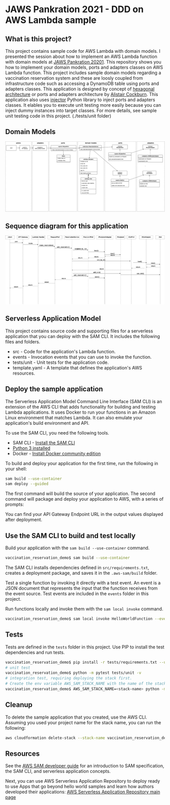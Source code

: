 # JAWS Pankration 2021 - DDD on AWS Lambda sample

## What is this project?

This project contains sample code for AWS Lambda with domain models. I presented the session about how to implement an AWS Lambda function with domain models at [JAWS Pankration 20201](https://jawspankration2021.jaws-ug.jp/en). This repository shows you how to implement your domain models, ports and adapters classes on AWS Lambda function. This project includes sample domain models regarding a vaccination reservation system and these are loosly coupled from infrastructure code such as accessing a DynamoDB table using ports and adapters classes. This application is designed by concept of [hexagonal architecture](<https://en.wikipedia.org/wiki/Hexagonal_architecture_(software)>) or ports and adapters architecture by [Alistair Cockburn](https://en.wikipedia.org/wiki/Alistair_Cockburn). This application also uses [injector](https://github.com/alecthomas/injector) Python library to inject ports and adapters classes. It elables you to execute unit testing more easily because you can inject dummy instances into target classes. For more details, see sample unit testing code in this project. (./tests/unit folder)

## Domain Models

![Domain Models](ReservationReporter-Page-1.drawio.png)

## Sequence diagram for this application

![Sequence diagram](ReservationReporter-Page-2.drawio.png)

## Serverless Application Model

This project contains source code and supporting files for a serverless application that you can deploy with the SAM CLI. It includes the following files and folders.

- src - Code for the application's Lambda function.
- events - Invocation events that you can use to invoke the function.
- tests/unit - Unit tests for the application code.
- template.yaml - A template that defines the application's AWS resources.

## Deploy the sample application

The Serverless Application Model Command Line Interface (SAM CLI) is an extension of the AWS CLI that adds functionality for building and testing Lambda applications. It uses Docker to run your functions in an Amazon Linux environment that matches Lambda. It can also emulate your application's build environment and API.

To use the SAM CLI, you need the following tools.

- SAM CLI - [Install the SAM CLI](https://docs.aws.amazon.com/serverless-application-model/latest/developerguide/serverless-sam-cli-install.html)
- [Python 3 installed](https://www.python.org/downloads/)
- Docker - [Install Docker community edition](https://hub.docker.com/search/?type=edition&offering=community)

To build and deploy your application for the first time, run the following in your shell:

```bash
sam build --use-container
sam deploy --guided
```

The first command will build the source of your application. The second command will package and deploy your application to AWS, with a series of prompts:

You can find your API Gateway Endpoint URL in the output values displayed after deployment.

## Use the SAM CLI to build and test locally

Build your application with the `sam build --use-container` command.

```bash
vaccination_reservation_demo$ sam build --use-container
```

The SAM CLI installs dependencies defined in `src/requirements.txt`, creates a deployment package, and saves it in the `.aws-sam/build` folder.

Test a single function by invoking it directly with a test event. An event is a JSON document that represents the input that the function receives from the event source. Test events are included in the `events` folder in this project.

Run functions locally and invoke them with the `sam local invoke` command.

```bash
vaccination_reservation_demo$ sam local invoke HelloWorldFunction --event events/event.json
```

## Tests

Tests are defined in the `tests` folder in this project. Use PIP to install the test dependencies and run tests.

```bash
vaccination_reservation_demo$ pip install -r tests/requirements.txt --user
# unit test
vaccination_reservation_demo$ python -m pytest tests/unit -v
# integration test, requiring deploying the stack first.
# Create the env variable AWS_SAM_STACK_NAME with the name of the stack we are testing
vaccination_reservation_demo$ AWS_SAM_STACK_NAME=<stack-name> python -m pytest tests/integration -v
```

## Cleanup

To delete the sample application that you created, use the AWS CLI. Assuming you used your project name for the stack name, you can run the following:

```bash
aws cloudformation delete-stack --stack-name vaccination_reservation_demo
```

## Resources

See the [AWS SAM developer guide](https://docs.aws.amazon.com/serverless-application-model/latest/developerguide/what-is-sam.html) for an introduction to SAM specification, the SAM CLI, and serverless application concepts.

Next, you can use AWS Serverless Application Repository to deploy ready to use Apps that go beyond hello world samples and learn how authors developed their applications: [AWS Serverless Application Repository main page](https://aws.amazon.com/serverless/serverlessrepo/)
